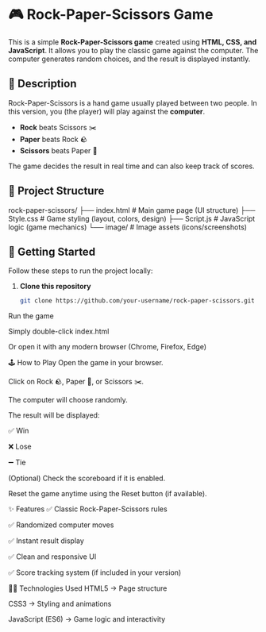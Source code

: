 # 🎮 Rock-Paper-Scissors Game  

This is a simple **Rock-Paper-Scissors game** created using **HTML, CSS, and JavaScript**. It allows you to play the classic game against the computer. The computer generates random choices, and the result is displayed instantly.  


## 📖 Description  

Rock-Paper-Scissors is a hand game usually played between two people. In this version, you (the player) will play against the **computer**.  

- **Rock** beats Scissors ✂️  
- **Paper** beats Rock 🪨  
- **Scissors** beats Paper 📄  

The game decides the result in real time and can also keep track of scores.  


## 📂 Project Structure  

rock-paper-scissors/
├── index.html # Main game page (UI structure)
├── Style.css # Game styling (layout, colors, design)
├── Script.js # JavaScript logic (game mechanics)
└── image/ # Image assets (icons/screenshots)

## 🚀 Getting Started  

Follow these steps to run the project locally:  

1. **Clone this repository**  
   ```bash
   git clone https://github.com/your-username/rock-paper-scissors.git
Run the game

Simply double-click index.html

Or open it with any modern browser (Chrome, Firefox, Edge)

🕹️ How to Play
Open the game in your browser.

Click on Rock 🪨, Paper 📄, or Scissors ✂️.

The computer will choose randomly.

The result will be displayed:

✅ Win

❌ Lose

➖ Tie

(Optional) Check the scoreboard if it is enabled.

Reset the game anytime using the Reset button (if available).

✨ Features
✅ Classic Rock-Paper-Scissors rules

✅ Randomized computer moves

✅ Instant result display

✅ Clean and responsive UI

✅ Score tracking system (if included in your version)

🧑‍💻 Technologies Used
HTML5 → Page structure

CSS3 → Styling and animations

JavaScript (ES6) → Game logic and interactivity

